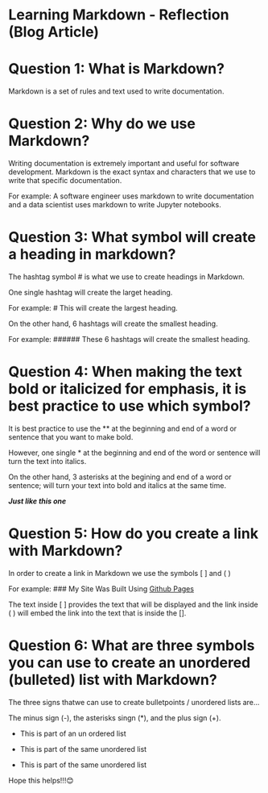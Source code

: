 # Learning Markdown - Reflection (Blog Article)

# Question 1: What is Markdown?

Markdown is a set of rules and text used to write documentation.


# Question 2: Why do we use Markdown?

Writing documentation is extremely important and useful for software development.
Markdown is the exact syntax and characters that we use to write that specific documentation.

For example: A software engineer uses markdown to write documentation and a data scientist uses markdown to write Jupyter notebooks.

# Question 3: What symbol will create a heading in markdown?

The hashtag symbol # is what we use to create headings in Markdown.

One single hashtag will create the larget heading.

For example: # This will create the largest heading.

On the other hand, 6 hashtags will create the smallest heading.

For example: ###### These 6 hashtags will create the smallest heading.

# Question 4: When making the text bold or italicized for emphasis, it is best practice to use which symbol?

It is best practice to use the ** at the beginning and end of a word or sentence that you want to make bold.

However, one single * at the beginning and end of the word or sentence will turn the text into italics.

On the other hand, 3 asterisks at the begining and end of a word or sentence; will turn your text into bold and italics at the same time.

***Just like this one***

# Question 5: How do you create a link with Markdown?

In order to create a link in Markdown we use the symbols [ ] and ( )

For example: ### My Site Was Built Using [Github Pages](https://manuel-marquez1.github.io/reading-notes/)

The text inside [ ] provides the text that will be displayed and the link inside ( ) will embed the link into the text that is inside the [].

# Question 6: What are three symbols you can use to create an unordered (bulleted) list with Markdown?

The three signs thatwe can use to create bulletpoints / unordered lists are...

The minus sign (-), the asterisks singn (*), and the plus sign (+).

+ This is part of an un ordered list
* This is part of the same unordered list
- This is part of the same unordered list 

Hope this helps!!!😊
